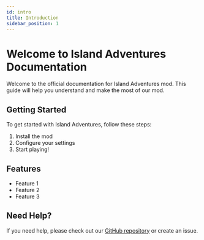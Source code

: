 ```yaml
---
id: intro
title: Introduction
sidebar_position: 1
---
```


# Welcome to Island Adventures Documentation

Welcome to the official documentation for Island Adventures mod. This guide will help you understand and make the most of our mod.

## Getting Started

To get started with Island Adventures, follow these steps:

1. Install the mod
2. Configure your settings
3. Start playing!

## Features

- Feature 1
- Feature 2
- Feature 3

## Need Help?

If you need help, please check out our [GitHub repository](https://github.com/vietnd69/xamplejson) or create an issue. 